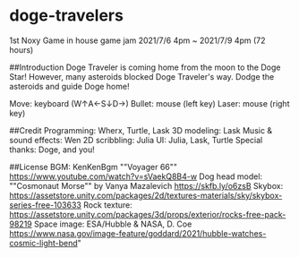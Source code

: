 # doge-travelers
1st Noxy Game in house game jam 2021/7/6 4pm ~ 2021/7/9 4pm (72 hours)

##Introduction
Doge Traveler is coming home from the moon to the Doge Star! 
However, many asteroids blocked Doge Traveler's way. 
Dodge the asteroids and guide Doge home!

Move: keyboard (W↑A←S↓D→)
Bullet: mouse (left key) 
Laser: mouse (right key)

##Credit
Programming: Wherx, Turtle, Lask
3D modeling: Lask
Music & sound effects: Wen
2D scribbling: Julia
UI: Julia, Lask, Turtle
Special thanks: Doge, and you!


##License
BGM: KenKenBgm ""Voyager 66"" 
https://www.youtube.com/watch?v=sVaekQ8B4-w
Dog head model:  ""Cosmonaut Morse"" by Vanya Mazalevich
https://skfb.ly/o6zsB
Skybox: 
https://assetstore.unity.com/packages/2d/textures-materials/sky/skybox-series-free-103633
Rock texture:
https://assetstore.unity.com/packages/3d/props/exterior/rocks-free-pack-98219
Space image: ESA/Hubble & NASA, D. Coe 
https://www.nasa.gov/image-feature/goddard/2021/hubble-watches-cosmic-light-bend"